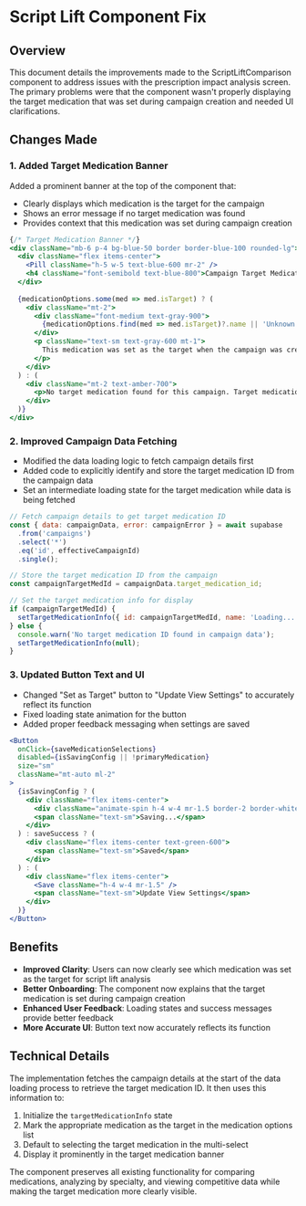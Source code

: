 # Script Lift Component Fix

## Overview

This document details the improvements made to the ScriptLiftComparison component to address issues with the prescription impact analysis screen. The primary problems were that the component wasn't properly displaying the target medication that was set during campaign creation and needed UI clarifications.

## Changes Made

### 1. Added Target Medication Banner

Added a prominent banner at the top of the component that:
- Clearly displays which medication is the target for the campaign
- Shows an error message if no target medication was found
- Provides context that this medication was set during campaign creation

```jsx
{/* Target Medication Banner */}
<div className="mb-6 p-4 bg-blue-50 border border-blue-100 rounded-lg">
  <div className="flex items-center">
    <Pill className="h-5 w-5 text-blue-600 mr-2" />
    <h4 className="font-semibold text-blue-800">Campaign Target Medication</h4>
  </div>
  
  {medicationOptions.some(med => med.isTarget) ? (
    <div className="mt-2">
      <div className="font-medium text-gray-900">
        {medicationOptions.find(med => med.isTarget)?.name || 'Unknown Medication'}
      </div>
      <p className="text-sm text-gray-600 mt-1">
        This medication was set as the target when the campaign was created and is being tracked for script lift.
      </p>
    </div>
  ) : (
    <div className="mt-2 text-amber-700">
      <p>No target medication found for this campaign. Target medication should be set during campaign creation.</p>
    </div>
  )}
</div>
```

### 2. Improved Campaign Data Fetching

- Modified the data loading logic to fetch campaign details first
- Added code to explicitly identify and store the target medication ID from the campaign data
- Set an intermediate loading state for the target medication while data is being fetched

```javascript
// Fetch campaign details to get target medication ID
const { data: campaignData, error: campaignError } = await supabase
  .from('campaigns')
  .select('*')
  .eq('id', effectiveCampaignId)
  .single();

// Store the target medication ID from the campaign
const campaignTargetMedId = campaignData.target_medication_id;

// Set the target medication info for display
if (campaignTargetMedId) {
  setTargetMedicationInfo({ id: campaignTargetMedId, name: 'Loading...' });
} else {
  console.warn('No target medication ID found in campaign data');
  setTargetMedicationInfo(null);
}
```

### 3. Updated Button Text and UI

- Changed "Set as Target" button to "Update View Settings" to accurately reflect its function
- Fixed loading state animation for the button
- Added proper feedback messaging when settings are saved

```jsx
<Button 
  onClick={saveMedicationSelections}
  disabled={isSavingConfig || !primaryMedication}
  size="sm"
  className="mt-auto ml-2"
>
  {isSavingConfig ? (
    <div className="flex items-center">
      <div className="animate-spin h-4 w-4 mr-1.5 border-2 border-white border-t-transparent rounded-full"></div>
      <span className="text-sm">Saving...</span>
    </div>
  ) : saveSuccess ? (
    <div className="flex items-center text-green-600">
      <span className="text-sm">Saved</span>
    </div>
  ) : (
    <div className="flex items-center">
      <Save className="h-4 w-4 mr-1.5" />
      <span className="text-sm">Update View Settings</span>
    </div>
  )}
</Button>
```

## Benefits

- **Improved Clarity**: Users can now clearly see which medication was set as the target for script lift analysis
- **Better Onboarding**: The component now explains that the target medication is set during campaign creation
- **Enhanced User Feedback**: Loading states and success messages provide better feedback
- **More Accurate UI**: Button text now accurately reflects its function

## Technical Details

The implementation fetches the campaign details at the start of the data loading process to retrieve the target medication ID. It then uses this information to:

1. Initialize the `targetMedicationInfo` state
2. Mark the appropriate medication as the target in the medication options list
3. Default to selecting the target medication in the multi-select
4. Display it prominently in the target medication banner

The component preserves all existing functionality for comparing medications, analyzing by specialty, and viewing competitive data while making the target medication more clearly visible.
